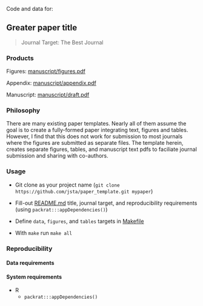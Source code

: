 Code and data for:

## Greater paper title

> Journal Target: The Best Journal

### Products

Figures: [manuscript/figures.pdf](manuscript/figures.pdf)

Appendix: [manuscript/appendix.pdf](manuscript/appendix.pdf)

Manuscript: [manuscript/draft.pdf](manuscript/draft.pdf)

### Philosophy

There are many existing paper templates. Nearly all of them assume the goal is to create a fully-formed paper integrating text, figures and tables. However, I find that this does not work for submission to most journals where the figures are submitted as separate files. The template herein, creates separate figures, tables, and manuscript text pdfs to faciliate journal submission and sharing with co-authors. 

### Usage

* Git clone as your project name (`git clone https://github.com/jsta/paper_template.git mypaper`)

* Fill-out [README.md](README.md) title, journal target, and reproducibility requirements (using `packrat:::appDependencies()`)

* Define `data`, `figures`, and `tables` targets in [Makefile](Makefile)

* With `make` run `make all`

### Reproducibility

#### Data requirements

#### System requirements

* R
  * `packrat:::appDependencies()`
